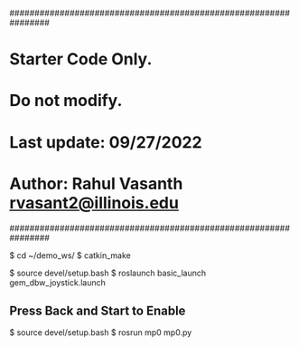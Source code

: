 ################################################################
# Starter Code Only. 
# Do not modify.
# Last update: 09/27/2022
# Author: Rahul Vasanth rvasant2@illinois.edu
################################################################

$ cd ~/demo_ws/
$ catkin_make

$ source devel/setup.bash
$ roslaunch basic_launch gem_dbw_joystick.launch

## Press Back and Start to Enable

$ source devel/setup.bash
$ rosrun mp0 mp0.py

